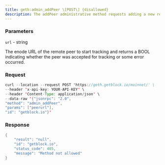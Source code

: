 ```yaml
---
title: geth:admin_addPeer \[POST\] {disallowed}
description: The addPeer administrative method requests adding a new remote node tothe list of tracked static nodes. The node will try to maintainconnectivity to these nodes at all times, reconnecting every once in awhile if the remote connection goes down.
---
```


### Parameters


`url` - string

The enode URL of the remote peer to start tracking and returns a BOOL
indicating whether the peer was accepted for tracking or some error
occurred.

### Request

``` java
curl --location --request POST 'https://geth.getblock.io/mainnet/' \
--header 'x-api-key: YOUR-API-KEY' \
--header 'Content-Type: application/json' \
--data-raw '{"jsonrpc": "2.0",
"method": "admin_addPeer",
"params": ["peerurl"],
"id": "getblock.io"}'
```

###  Response

``` java
{
    "result": "null",
    "id": "getblock.io",
    "status_code": 405,
    "message": "Method not allowed"
}
```

